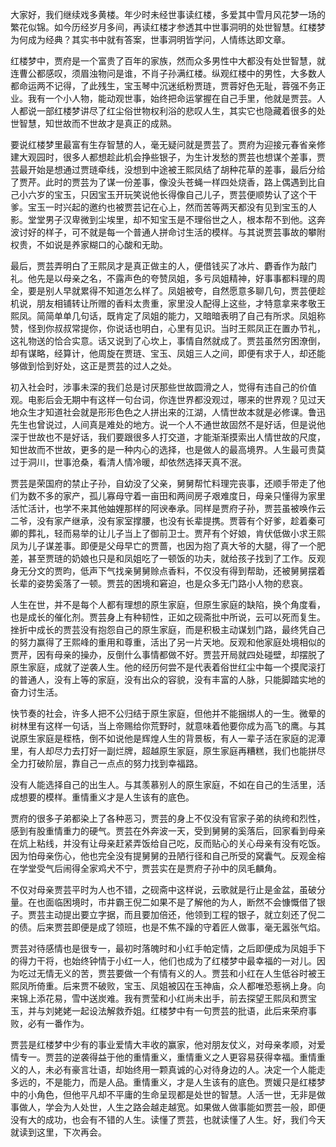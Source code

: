 
大家好，我们继续戏多黄楼。年少时未经世事读红楼，多爱其中雪月风花梦一场的繁花似锦。如今历经岁月多间，再读红楼才参透其中世事洞明的处世智慧。红楼梦为何成为经典？其实书中就有答案，世事洞明皆学问，人情练达即文章。

红楼梦中，贾府是一个富贵了百年的家族，然而众多男性中大都没有处世智慧，就连曹公都感叹，须眉浊物问是谁，不肖子孙满红楼。纵观红楼中的男性，大多数人都命运两不记得，了此残生，宝玉琴中沉迷纸粉贾琏，贾蓉好色无耻，蓉强不务正业。我有一个小人物，能动观世事，始终把命运掌握在自己手里，他就是贾芸。人人都说一部红楼梦讲尽了红尘俗世物权利浴的悲叹人生，其实它也隐藏着很多的处世智慧，知世故而不世故才是真正的成熟。

要说红楼梦里最富有生存智慧的人，毫无疑问就是贾芸了。贾府为迎接元春省亲修建大观园时，很多人都想趁此机会挣些银子，为生计发愁的贾芸也想谋个差事，贾芸最开始是想通过贾琏牵线，没想到中途被王熙凤结了胡种花草的差事，最后分给了贾芹。此时的贾芸为了谋一份差事，像没头苍蝇一样四处烧香，路上偶遇到比自己小六岁的宝玉，只因宝玉开玩笑说他长得像自己儿子，贾芸便顺势认了这个干爹。宝玉一时兴起的邀约也被贾芸记在心上，然而苦等两天都没有见到宝玉的人影。堂堂男子汉卑微到尘埃里，却不知宝玉是不理俗世之人，根本帮不到他。这奔波讨好的样子，可不就是每一个普通人拼命讨生活的模样。与其说贾芸事故的攀附权贵，不如说是养家糊口的心酸和无助。

最后，贾芸弄明白了王熙凤才是真正做主的人，便借钱买了冰片、麝香作为敲门礼。他先是以母亲之名，不露声色的夸赞凤姐，多亏凤姐精神，好事事都料理的周全，要是别人早就累得不知道怎么样了。凤姐被夸，自然愿意多聊几句，贾芸便趁机说，朋友相铺转让所赠的香料太贵重，家里没人配得上这些，才特意拿来孝敬王熙凤。简简单单几句话，既肯定了凤姐的能力，又暗暗表明了自己有所求。凤姐称赞，怪到你叔叔常提你，你说话也明白，心里有见识。当时王熙凤正在置办节礼，这礼物送的恰合实意。话又说到了心坎上，事情自然就成了。贾芸虽然穷困潦倒，却有谋略，经算计，他周旋在贾琏、宝玉、凤姐三人之间，即便有求于人，却还能够做到恰到好处，这正是贾芸的过人之处。

初入社会时，涉事未深的我们总是讨厌那些世故圆滑之人，觉得有违自己的价值观。电影后会无期中有这样一句台词，你连世界都没观过，哪来的世界观？见过天地众生才知道社会就是形形色色之人拼出来的江湖，人情世故本就是必修课。鲁迅先生也曾说过，人间真是难处的地方。说一个人不通世故固然不是好话，但是说他深于世故也不是好话，我们要跟很多人打交道，才能渐渐摸索出人情世故的尺度，知世故而不世故，更多的是一种内心的选择，也是做人的最高境界。人生最可贵莫过于洞川，世事沧桑，看清人情冷暖，却依然选择天真不泯。

贾芸是荣国府的禁止子孙，自幼没了父亲，舅舅帮忙料理完丧事，还顺手带走了他们为数不多的家产，孤儿寡母守着一亩田和两间房子艰难度日，母亲只懂得为家里活忙活计，也学不来其他妯娌那样的阿谀奉承。同样是贾府子孙，贾芸虽被唤作云二爷，没有家产继承，没有家室撑腰，也没有长辈提携。贾蓉有个好爹，趁着秦可卿的葬礼，轻而易举的让儿子当上了御前卫士。贾芹有个好娘，肯伏低做小求王熙凤为儿子谋差事。即便是父母早亡的贾蔷，也因为抱了真大爷的大腿，得了一个肥差，甚至贾琏的奶娘也只是和凤姐吃了一顿饭的功夫，就给孩子找到了工作。反观身无分文的贾昀，低声下气找亲舅舅赊点香料，不仅没有得到帮助，还被舅舅摆着长辈的姿势奚落了一顿。贾芸的困境和窘迫，也是众多无门路小人物的悲哀。

人生在世，并不是每个人都有理想的原生家庭，但原生家庭的缺陷，换个角度看，也是成长的催化剂。贾芸身上有种韧性，正如之砚斋批中所说，云可以死而复生。挫折中成长的贾芸没有抱怨自己的原生家庭，而是积极主动谋划门路，最终凭自己的努力赢得了王熙峰的重用和尊重，活出了另一片天地。反观和他家庭处境相似的贾芹，因有母亲的操办，反倒什么事情都做不好。贾芸开局就四处碰壁，却摆脱了原生家庭，成就了逆袭人生。他的经历何尝不是代表着俗世红尘中每一个摸爬滚打的普通人，没有上等的家庭，没有出众的容貌，没有丰富的人脉，只能脚踏实地的奋力讨生活。

快节奏的社会，许多人把不公归结于原生家庭，但他并不能捆绑人的一生。微晕的树林里有这样一句话，当上帝赐给你荒野时，就意味着他要你成为高飞的鹰。与其说原生家庭是桎梏，倒不如说他是辉煌人生的背景板，有人一辈子活在家庭的泥潭里，有人却尽力去打好一副烂牌，超越原生家庭，原生家庭再糟糕，我们也能拼尽全力打破阶层，靠自己一点点的努力找到幸福路。

没有人能选择自己的出生人。与其羡慕别人的原生家庭，不如在自己的生活里，活成想要的模样。重情重义才是人生该有的底色。

贾府的很多子弟都染上了各种恶习，贾芸的身上不仅没有官家子弟的纨绔和烈性，感到有股重情重力的硬气。贾芸在外奔波一天，受到舅舅的奚落后，回家看到母亲在炕上粘线，并没有让母亲赶紧弄饭给自己吃，反而贴心的关心母亲有没有吃饭。因为怕母亲伤心，他也完全没有提舅舅的丑陋行径和自己所受的窝囊气。反观金榕在学堂受气后闹得全家鸡犬不宁，贾芸实在是贾府子孙中的凤毛麟角。

不仅对母亲贾芸平时为人也不错，之砚斋中这样说，云歌就是行止是金盆，虽破分量。在也面临困境时，市井霸王倪二如果不是了解他的为人，断然不会慷慨借了银子。贾芸主动提出要立字据，而且要加倍还，他领到工程的银子，就立刻还了倪二的债。后来贾芸即便是成了领班，也是不焦不躁的守着匠人做事，毫无嚣张气焰。

贾芸对待感情也是很专一，最初时落魄时和小红手帕定情，之后即便成为凤姐手下的得力干将，也始终钟情于小红一人，他们也成为了红楼梦中最幸福的一对儿。因为吃过无情无义的苦，贾芸要做一个有情有义的人。贾芸和小红在人生低谷时被王熙凤所倚重。后来贾不破败，宝玉、凤姐被囚在玉神庙，众人都唯恐惹祸上身。向来锦上添花易，雪中送炭难。我有贾莹和小红尚未出手，前去探望王熙凤和贾宝玉，并与刘姥姥一起设法解救乔姐。红楼梦中有一句贾芸的批语，此后来荣府事败，必有一番作为。

贾芸是红楼梦中少有的事业爱情大丰收的赢家，他对朋友仗义，对母亲孝顺，对爱情专一。贾芸的逆袭得益于他的重情重义，重情重义之人更容易获得幸福。重情重义的人，未必有豪言壮语，却始终用一颗真诚的心对待身边的人。决定一个人能走多远的，不是能力，而是人品。重情重义，才是人生该有的底色。贾媛只是红楼梦中的小角色，但他平凡却不平庸的生命呈现都是处世的智慧。人活一世，无非是做事做人，学会为人处世，人生之路会越走越宽。如果做人做事能如贾芸一般，即便没有大的成功，也会有不错的人生。读懂了贾芸，也就读懂了人生。好，我们今天就读到这里，下次再会。



